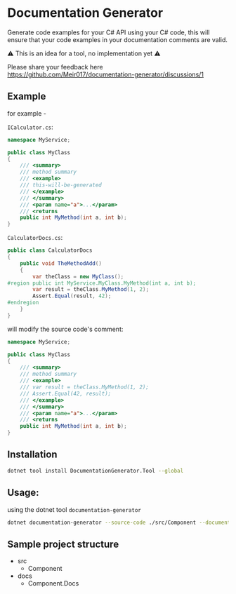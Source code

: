 # Documentation Generator

Generate code examples for your C# API using your C# code, this will ensure that your code examples in your documentation comments are valid.

⚠️ This is an idea for a tool, no implementation yet ⚠️

Please share your feedback here https://github.com/Meir017/documentation-generator/discussions/1

## Example

for example - 

`ICalculator.cs`:

```csharp
namespace MyService;

public class MyClass
{
    /// <summary>
    /// method summary
    /// <example>
    /// this-will-be-generated
    /// </example>
    /// </summary>
    /// <param name="a">...</param>
    /// <returns
    public int MyMethod(int a, int b);
}
```

`CalculatorDocs.cs`:

```csharp
public class CalculatorDocs
{
    public void TheMethodAdd()
    {
        var theClass = new MyClass();
#region public int MyService.MyClass.MyMethod(int a, int b);
        var result = theClass.MyMethod(1, 2);
        Assert.Equal(result, 42);
#endregion
    }
}
```

will modify the source code's comment:

```csharp
namespace MyService;

public class MyClass
{
    /// <summary>
    /// method summary
    /// <example>
    /// var result = theClass.MyMethod(1, 2);
    /// Assert.Equal(42, result);
    /// </example>
    /// </summary>
    /// <param name="a">...</param>
    /// <returns
    public int MyMethod(int a, int b);
}
```

## Installation

```bash
dotnet tool install DocumentationGenerator.Tool --global
```

## Usage:

using the dotnet tool `documentation-generator`

```bash
dotnet documentation-generator --source-code ./src/Component --documentation ./docs/Component.Docs
```

## Sample project structure

- src
  - Component
- docs
  - Component.Docs
